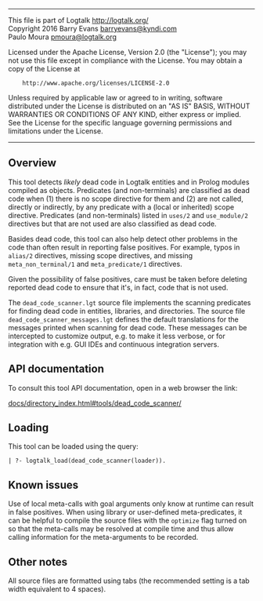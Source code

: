 ________________________________________________________________________

This file is part of Logtalk <http://logtalk.org/>  
Copyright 2016 Barry Evans <barryevans@kyndi.com>  
               Paulo Moura <pmoura@logtalk.org>

Licensed under the Apache License, Version 2.0 (the "License");
you may not use this file except in compliance with the License.
You may obtain a copy of the License at

		http://www.apache.org/licenses/LICENSE-2.0

Unless required by applicable law or agreed to in writing, software
distributed under the License is distributed on an "AS IS" BASIS,
WITHOUT WARRANTIES OR CONDITIONS OF ANY KIND, either express or implied.
See the License for the specific language governing permissions and
limitations under the License.
________________________________________________________________________


Overview
--------

This tool detects *likely* dead code in Logtalk entities and in Prolog modules
compiled as objects. Predicates (and non-terminals) are classified as dead code
when (1) there is no scope directive for them and (2) are not called, directly
or indirectly, by any predicate with a (local or inherited) scope directive.
Predicates (and non-terminals) listed in `uses/2` and `use_module/2` directives
but that are not used are also classified as dead code.

Basides dead code, this tool can also help detect other problems in the code
than often result in reporting false positives. For example, typos in `alias/2`
directives, missing scope directives, and missing `meta_non_terminal/1` and
`meta_predicate/1` directives.

Given the possibility of false positives, care must be taken before deleting
reported dead code to ensure that it's, in fact, code that is not used.

The `dead_code_scanner.lgt` source file implements the scanning predicates for
finding dead code in entities, libraries, and directories. The source file
`dead_code_scanner_messages.lgt` defines the default translations for the
messages printed when scanning for dead code. These messages can be intercepted
to customize output, e.g. to make it less verbose, or for integration with e.g.
GUI IDEs and continuous integration servers.


API documentation
-----------------

To consult this tool API documentation, open in a web browser the link:

[docs/directory_index.html#tools/dead_code_scanner/](http://logtalk.org/docs/directory_index.html#tools/dead_code_scanner/)


Loading
-------

This tool can be loaded using the query:

	| ?- logtalk_load(dead_code_scanner(loader)).


Known issues
------------

Use of local meta-calls with goal arguments only know at runtime can result
in false positives. When using library or user-defined meta-predicates, it
can be helpful to compile the source files with the `optimize` flag turned
on so that the meta-calls may be resolved at compile time and thus allow
calling information for the meta-arguments to be recorded.


Other notes
-----------

All source files are formatted using tabs (the recommended setting is a
tab width equivalent to 4 spaces).
